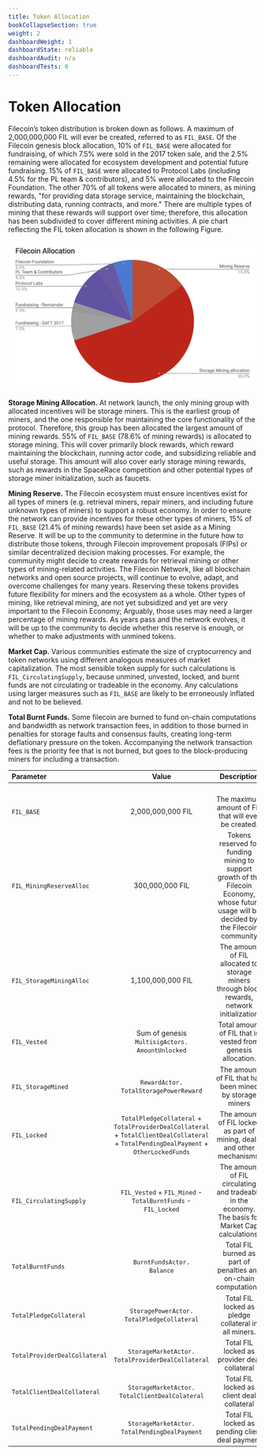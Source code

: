 ```yaml
---
title: Token Allocation
bookCollapseSection: true
weight: 2
dashboardWeight: 1
dashboardState: reliable
dashboardAudit: n/a
dashboardTests: 0
---
```


# Token Allocation

Filecoinʼs token distribution is broken down as follows. A maximum of 2,000,000,000 FIL will ever be created, referred to as `FIL_BASE`. Of the Filecoin genesis block allocation, 10% of `FIL_BASE` were allocated for fundraising, of which 7.5% were sold in the 2017 token sale, and the 2.5% remaining were allocated for ecosystem development and potential future fundraising. 15% of `FIL_BASE` were allocated to Protocol Labs (including 4.5% for the PL team & contributors), and 5% were allocated to the Filecoin Foundation. The other 70% of all tokens were allocated to miners, as mining rewards, "for providing data storage service, maintaining the blockchain, distributing data, running contracts, and more." There are multiple types of mining that these rewards will support over time; therefore, this allocation has been subdivided to cover different mining activities. A pie chart reflecting the FIL token allocation is shown in the following Figure.

![Filecoin Token Allocation](filtokenallocation.png)

**Storage Mining Allocation.** At network launch, the only mining group with allocated incentives will be storage miners. This is the earliest group of miners, and the one responsible for maintaining the core functionality of the protocol. Therefore, this group has been allocated the largest amount of mining rewards. 55% of `FIL_BASE` (78.6% of mining rewards) is allocated to storage mining. This will cover primarily block rewards, which reward maintaining the blockchain, running actor code, and subsidizing reliable and useful storage. This amount will also cover early storage mining rewards, such as rewards in the SpaceRace competition and other potential types of storage miner initialization, such as faucets.

**Mining Reserve.** The Filecoin ecosystem must ensure incentives exist for all types of miners (e.g. retrieval miners, repair miners, and including future unknown types of miners) to support a robust economy. In order to ensure the network can provide incentives for these other types of miners, 15% of `FIL_BASE` (21.4% of mining rewards) have been set aside as a Mining Reserve. It will be up to the community to determine in the future how to distribute those tokens, through Filecoin improvement proposals (FIPs) or similar decentralized decision making processes. For example, the community might decide to create rewards for retrieval mining or other types of mining-related activities. The Filecoin Network, like all blockchain networks and open source projects, will continue to evolve, adapt, and overcome challenges for many years. Reserving these tokens provides future flexibility for miners and the ecosystem as a whole. Other types of mining, like retrieval mining, are not yet subsidized and yet are very important to the Filecoin Economy; Arguably, those uses may need a larger percentage of mining rewards. As years pass and the network evolves, it will be up to the community to decide whether this reserve is enough, or whether to make adjustments with unmined tokens.

**Market Cap.** Various communities estimate the size of cryptocurrency and token networks using different analogous measures of market capitalization. The most sensible token supply for such calculations is `FIL_CirculatingSupply`, because unmined, unvested, locked, and burnt funds are not circulating or tradeable in the economy. Any calculations using larger measures such as `FIL_BASE` are likely to be erroneously inflated and not to be believed.

**Total Burnt Funds.** Some filecoin are burned to fund on-chain computations and bandwidth as network transaction fees, in addition to those burned in penalties for storage faults and consensus faults, creating long-term deflationary pressure on the token. Accompanying the network transaction fees is the priority fee that is not burned, but goes to the block-producing miners for including a transaction.


| **Parameter**  | **Value**    | **Description**     |
| :------------- | :----------: | :-----------: |
|<img width=200/>|<img width=100/>| <img width=100/> |
|  `FIL_BASE` | 2,000,000,000 FIL | The maximum amount of FIL that will ever be created.  |
| `FIL_MiningReserveAlloc`  | 300,000,000 FIL | Tokens reserved for funding mining to support growth of the Filecoin Economy, whose future usage will be decided by the Filecoin community |
| `FIL_StorageMiningAlloc` | 1,100,000,000 FIL | The amount of FIL allocated to storage miners through block rewards, network initialization |
| `FIL_Vested` | Sum of genesis `MultisigActors.`<br>`AmountUnlocked` | Total amount of FIL that is vested from genesis allocation. | 
| `FIL_StorageMined` | `RewardActor.`<br>`TotalStoragePowerReward` | The amount of FIL that has been mined by storage miners |
| `FIL_Locked` | `TotalPledgeCollateral` + `TotalProviderDealCollateral` + `TotalClientDealCollateral` + `TotalPendingDealPayment` + `OtherLockedFunds` | The amount of FIL locked as part of mining, deals, and other mechanisms. |
| `FIL_CirculatingSupply` | `FIL_Vested` + `FIL_Mined` - `TotalBurntFunds` - `FIL_Locked` | The amount of FIL circulating and tradeable in the economy. The basis for Market Cap calculations. |
| `TotalBurntFunds` | `BurntFundsActor.`<br>`Balance` | Total FIL burned as part of penalties and on-chain computations. |
| `TotalPledgeCollateral` | `StoragePowerActor.`<br>`TotalPledgeCollateral` | Total FIL locked as pledge collateral in all miners. |
| `TotalProviderDealCollateral` | `StorageMarketActor.`<br>`TotalProviderDealCollateral` | Total FIL locked as provider deal collateral |
| `TotalClientDealCollateral` | `StorageMarketActor.`<br>`TotalClientDealColateral` | Total FIL locked as client deal collateral |
| `TotalPendingDealPayment` | `StorageMarketActor.`<br>`TotalPendingDealPayment` | Total FIL locked as pending client deal payment |
